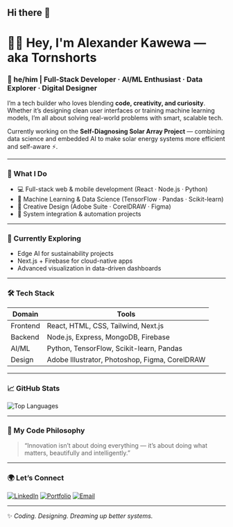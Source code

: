 ## Hi there 👋

# 👋🏾 Hey, I'm Alexander Kawewa — aka Tornshorts

### 🧠 he/him | Full-Stack Developer · AI/ML Enthusiast · Data Explorer · Digital Designer  

I’m a tech builder who loves blending **code, creativity, and curiosity**. Whether it’s designing clean user interfaces or training machine learning models, I’m all about solving real-world problems with smart, scalable tech.

Currently working on the **Self-Diagnosing Solar Array Project** — combining data science and embedded AI to make solar energy systems more efficient and self-aware ⚡.

---

### 🧩 What I Do
- 💻 Full-stack web & mobile development (React · Node.js · Python)
- 🧠 Machine Learning & Data Science (TensorFlow · Pandas · Scikit-learn)
- 🎨 Creative Design (Adobe Suite · CorelDRAW · Figma)
- 🔧 System integration & automation projects

---

### 🚀 Currently Exploring
- Edge AI for sustainability projects  
- Next.js + Firebase for cloud-native apps  
- Advanced visualization in data-driven dashboards  

---

### 🛠️ Tech Stack
| Domain | Tools |
|--------|--------|
| Frontend | React, HTML, CSS, Tailwind, Next.js |
| Backend | Node.js, Express, MongoDB, Firebase |
| AI/ML | Python, TensorFlow, Scikit-learn, Pandas |
| Design | Adobe Illustrator, Photoshop, Figma, CorelDRAW |

---

### 📈 GitHub Stats

![Top Languages](https://github-readme-stats.vercel.app/api/top-langs/?username=Tornshorts&layout=compact&theme=radical)

---

### 🎯 My Code Philosophy
> “Innovation isn’t about doing everything — it’s about doing what matters, beautifully and intelligently.”

---

### 🌍 Let’s Connect
[![LinkedIn](https://img.shields.io/badge/LinkedIn-0077B5?style=for-the-badge&logo=linkedin&logoColor=white)](www.linkedin.com/in/alexander-kawewa-763a642a5)
[![Portfolio](https://img.shields.io/badge/Portfolio-000?style=for-the-badge&logo=About.me&logoColor=white)](https://alex-portfolio-pyqk.onrender.com/)
[![Email](https://img.shields.io/badge/Email-Contact_Me-ff9800?style=for-the-badge&logo=gmail&logoColor=white)](mailto:your.kawewaalex@gmail.com)

---

✨ *Coding. Designing. Dreaming up better systems.*  
